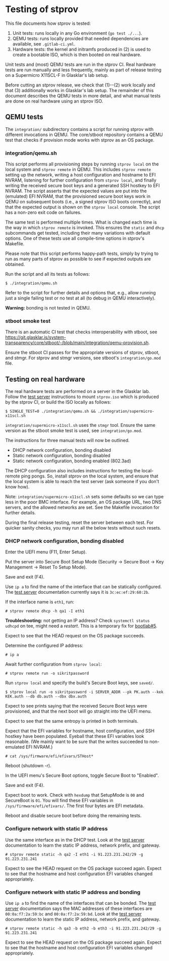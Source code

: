 # Testing of stprov

This file documents how stprov is tested:

  1. Unit tests: runs locally in any Go environment (`go test ./...`).
  2. QEMU tests: runs locally provided that needed dependencies are available,
     see `.gitlab-ci.yml`.
  3. Hardware tests: the kernel and initramfs produced in (2) is used to create
     a bootable ISO, which is then booted on real hardware.

Unit tests and (most) QEMU tests are run in the stprov CI.  Real hardware tests
are run manually and less frequently, mainly as part of release testing on a
Supermicro X11SCL-F in Glasklar's lab setup.

Before cutting an stprov release, we check that (1)--(2) work locally and that
(3) additionally works in Glasklar's lab setup.  The remainder of this document
describes the QEMU tests in more detail, and what manual tests are done on real
hardware using an stprov ISO.

## QEMU tests

The `integration/` subdirectory contains a script for running stprov with
different invocations in QEMU.  The core/stboot repository contains a QEMU test
that checks if provision mode works with stprov as an OS package.

### integration/qemu.sh

This script performs all provisioning steps by running `stprov local` on the
local system and `stprov remote` in QEMU.  This includes `stprov remote` setting
up the network, writing a host configuration and hostname to EFI NVRAM,
listening for further configuration from `stprov local`, and finally writing the
received secure boot keys and a generated SSH hostkey to EFI NVRAM.  The script
asserts that the expected values are put into the (emulated) EFI NVRAM, that the
provisioned secure boot keys work in QEMU on subsequent boots (i.e., a signed
stprov ISO boots correctly), and that the expected output is shown on the
`stprov local` console.  The script has a non-zero exit code on failures.

The same test is performed multiple times.  What is changed each time is the way
in which `stprov remote` is invoked.  This ensures the `static` and `dhcp`
subcommands get tested, including their many variations with default options.
One of these tests use all compile-time options in stprov's Makefile.

Please note that this script performs happy-path tests, simply by trying to run
as many parts of stprov as possible to see if expected outputs are obtained.

Run the script and all its tests as follows:

    $ ./integration/qemu.sh

Refer to the script for further details and options that, e.g., allow running
just a single failing test or no test at all (to debug in QEMU interactively).

**Warning:** bonding is not tested in QEMU.

### stboot smoke test

There is an automatic CI test that checks interoperability with stboot, see
<https://git.glasklar.is/system-transparency/core/stboot/-/blob/main/integration/qemu-provision.sh>.

Ensure the stboot CI passes for the appropriate versions of stprov, stboot, and
stmgr.  For stprov and stmgr versions, see stboot's `integration/go.mod` file.

## Testing on real hardware

The real hardware tests are performed on a server in the Glasklar lab.  Follow
the [test server][] instructions to mount `stprov.iso` which is produced by the
stprov CI, or build the ISO locally as follows:

    $ SINGLE_TEST=0 ./integration/qemu.sh && ./integration/supermicro-x11scl.sh

`integration/supermicro-x11scl.sh` uses the `stmgr` tool.  Ensure the same
version as the stboot smoke test is used, see `integration/go.mod`.

The instructions for three manual tests will now be outlined.

  - DHCP network configuration, bonding disabled
  - Static network configuration, bonding disabled
  - Static network configuration, bonding enabled (802.3ad)

The DHCP configuration also includes instructions for testing the local-remote
ping pongs.  So, install stprov on the local system, and ensure that the local
system is able to reach the test server (ask someone if you don't know how).

Note: `integration/supermicro-x11scl.sh` sets some defaults so we can type less
in the poor BMC interface.  For example, an OS package URL, two DNS servers, and
the allowed networks are set.  See the Makefile invocation for further details.

During the final release testing, reset the server between each test.  For
quicker sanity checks, you may run all the below tests without such resets.

[test server]: https://git.glasklar.is/glasklar/services/bootlab/-/blob/main/stime.md

### DHCP network configuration, bonding disabled

Enter the UEFI menu (F11, Enter Setup).

Put the server into Secure Boot Setup Mode (Security -> Secure Boot -> Key
Management -> Reset To Setup Mode).

Save and exit (F4).

Use `ip a` to find the name of the interface that can be statically configured.
The [test server][] documentation currently says it is `3c:ec:ef:29:60:2b`.

If the interface name is `eth1`, run:

    # stprov remote dhcp -h qa1 -I eth1

**Troubleshooting:** not getting an IP address? Check `systemctl status udhcpd`
on tee, might need a *restart*.  This is a temporary fix for
[bootlab#5](https://git.glasklar.is/glasklar/services/bootlab/-/issues/5).

Expect to see that the HEAD request on the OS package succeeds.

Determine the configured IP address:

    # ip a

Await further configuration from `stprov local`:

    # stprov remote run -o sikritpassword

Run `stprov local` and specify the build's Secure Boot keys, see `saved/`.

    $ stprov local run -o sikritpassword -i SERVER_ADDR --pk PK.auth --kek KEK.auth --db db.auth --dbx dbx.auth

Expect to see prints saying that the received Secure Boot keys were
provisioned, and that the next boot will go straight into the UEFI menu.

Expect to see that the same entropy is printed in both terminals.

Expect that the EFI variables for hostname, host configuration, and SSH hostkey
have been populated.  Eyeball that these EFI variables look reasonable.  (We
mainly want to be sure that the writes succeeded to non-emulated EFI NVRAM.)

    # cat /sys/firmware/efi/efivars/STHost*

Reboot (shutdown -r).

In the UEFI menu's Secure Boot options, toggle Secure Boot to "Enabled".

Save and exit (F4).

Expect boot to work.  Check with `hexdump` that SetupMode is `00` and
SecureBoot is `01`.  You will find these EFI variables in
`/sys/firmware/efi/efivars/`.  The first four bytes are EFI metadata.

Reboot and disable secure boot before doing the remaining tests.

### Configure network with static IP address

Use the same interface as in the DHCP test.  Look at the [test server][]
documentation to learn the static IP address, network prefix, and gateway.

    # stprov remote static -h qa2 -I eth1 -i 91.223.231.242/29 -g 91.223.231.241

Expect to see the HEAD request on the OS package succeed again.  Expect to see
that the hostname and host configuration EFI variables changed appropriately.

### Configure network with static IP address and bonding

Use `ip a` to find the name of the interfaces that can be bonded.  The [test
server][] documentation says the MAC addresses of these interfaces are
`00:0a:f7:2a:59:bc` and `00:0a:f7:2a:59:bd`.  Look at the [test server][]
documentation to learn the static IP address, network prefix, and gateway.

    # stprov remote static -h qa3 -b eth2 -b eth3 -i 91.223.231.242/29 -g 91.223.231.241

Expect to see the HEAD request on the OS package succeed again.  Expect to see
that the hostname and host configuration EFI variables changed appropriately.
